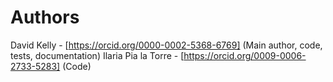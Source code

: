 # Authors

David Kelly - [https://orcid.org/0000-0002-5368-6769] (Main author, code, tests, documentation)
Ilaria Pia la Torre - [https://orcid.org/0009-0006-2733-5283] (Code)
